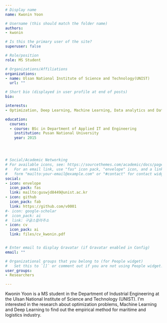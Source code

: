 ```yaml
---
# Display name
name: Kwonin Yoon

# Username (this should match the folder name)
authors: 
- kwonin

# Is this the primary user of the site?
superuser: false

# Role/position
role: MS Student 

# Organizations/Affiliations
organizations:
- name: Ulsan National Institute of Science and Technology(UNIST)
  url: ""

# Short bio (displayed in user profile at end of posts)
bio: 

interests:
- Optimization, Deep Learning, Machine Learning, Data analytics and Data mining, Logistics and Transportation

education:
  courses:
  - course: BSc in Department of Applied IT and Engineering
    institution: Pusan National University
    year: 2015




# Social/Academic Networking
# For available icons, see: https://sourcethemes.com/academic/docs/page-builder/#icons
#   For an email link, use "fas" icon pack, "envelope" icon, and a link in the
#   form "mailto:your-email@example.com" or "#contact" for contact widget.
social:
- icon: envelope
  icon_pack: fas
  link: mailto:guswjd8449@unist.ac.kr   
- icon: github
  icon_pack: fab
  link: https://github.com/v0001
#- icon: google-scholar
#  icon_pack: ai
#  link: 구글스칼라주소
- icon: cv
  icon_pack: ai
  link: files/cv_kwonin.pdf


# Enter email to display Gravatar (if Gravatar enabled in Config)
email: ""

# Organizational groups that you belong to (for People widget)
#   Set this to `[]` or comment out if you are not using People widget.
user_groups:
- Researchers

---
```

Kwonin Yoon is a MS student in the Department of Industrial Engineering at the Ulsan National Institute of Science and Technology (UNIST). 
I'm interested in the research about optimization problems, Machine Learning and Deep Learning to find out the empirical method for maritime and logistics industry. 



